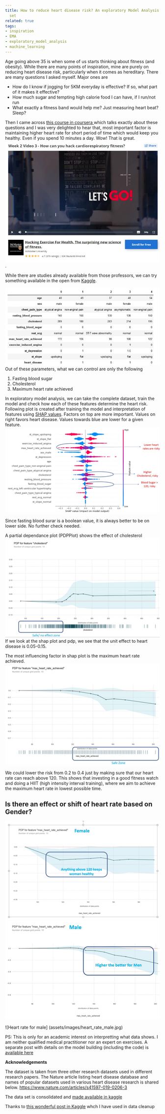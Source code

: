```yaml
---
title: How to reduce heart disease risk? An exploratory Model Analysis on open data
  set
related: true
tags:
- inspiration
- EMA
- exploratory_model_analysis
- machine_learning
---
```


Age going above 35 is when some of us starts thinking about fitness (and obesity). While there are many points of inspiration, mine are purely on reducing heart disease risk, particularly when it comes as hereditary.  There are many questions I asked myself. Major ones are 
* How do I know if jogging for 5KM everyday is effective? If so, what part of it makes it effective?
* How much sugar and tempting high calorie food I can have, if I run/not run
* What exactly a fitness band would help me? Just measuring heart beat? Sleep?  
 
Then I came across [this course in coursera ](https://www.coursera.org/learn/hacking-exercise-health/home/welcome)which talks exactly about these questions and I was very delighted to hear that, most important factor is maintaining higher heart rate for short period of time which would keep you healthy. Even if you spend 10 minutes a day.  Wow!  That is great.  
![Hacking Exercise for Health](/assets/images/hacking_exercise_health_course.jpg). 

While there are studies already available from those professors, we can try something available in the open from [Kaggle](https://www.kaggle.com/sid321axn/heart-statlog-cleveland-hungary-final). 

![Heart Disease Table](/assets/images/heart_disease_table.jpg)
Out of these parameters, what we can control are only the following 

1. Fasting blood sugar
2. Cholesterol
3. Maximum heart rate achieved

In exploratory model analysis, we can take the complete dataset, train the model and check how each of these features determine the heart risk.  Following plot is created after training the model and interpretation of features using [SHAP values](https://github.com/slundberg/shap). Factors on top are more important. Values on right favors heart disease. Values towards blue are lower for a given feature.  
![Shap Values of factors associated to heart disease ](/assets/images/shap_values_heart_data.jpg)

Since fasting blood surar is a boolean value, it is always better to be on lower side. No further check needed. 

A partial dependance plot (PDPPlot) shows the effect of cholesterol 
![Partial dependance plot for cholesterol](/assets/images/partial_dependance_plot_for_cholesterol.jpg)
If we look at the shap plot and pdp, we see that the unit effect to heart disease is 0.05-0.15.  

The most influencing factor in shap plot is the maximum heart rate achieved. 
![Partial Dependance Plot for maximum heart rate achieved](/assets/images/partial_dependance_plot_for_max_heart_rate.jpg)

We could lower the risk from 0.2 to 0.4 just by making sure that our heart rate can reach above 120. This shows that investing in a good fitness watch and doing a HIIT (high intensity interval training),  where we aim to achieve the maximum heart rate in lowest possible time. 
## Is there an effect or shift of heart rate based on Gender? 
![Heart rate for female](/assets/images/heart_rate_female.jpg)
![Heart rate for male](/assets/images/heart_rate_male.jpg)


![Heart rate for male] (assets/images/heart_rate_male.jpg)

PS: This is only for an academic interest on interpretting what data shows. I am neither  qualified medical practitioner nor an expert on exercises. A separate post with details on the model building (including the code) is [available here](https://dossiers.page/exploratory-model-analysis-on-heart-disease-data/)

**Acknowledgements**

The dataset is taken from three other research datasets used in different research papers. The Nature article listing heart disease database and names of popular datasets used in various heart disease research is shared below.
https://www.nature.com/articles/s41597-019-0206-3

The data set is consolidated and [made available in kaggle](https://www.kaggle.com/sid321axn/heart-statlog-cleveland-hungary-final) 

Thanks to [this wonderful post in Kaggle](https://www.kaggle.com/sid321axn/stacked-ensemble-for-heart-disease-classification) whch I have used in data cleanup
